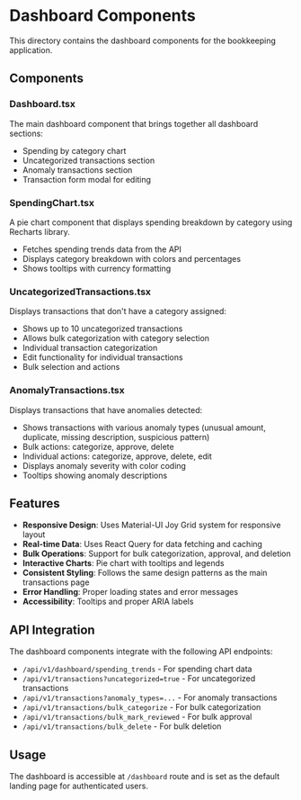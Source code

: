 # Dashboard Components

This directory contains the dashboard components for the bookkeeping application.

## Components

### Dashboard.tsx

The main dashboard component that brings together all dashboard sections:

- Spending by category chart
- Uncategorized transactions section
- Anomaly transactions section
- Transaction form modal for editing

### SpendingChart.tsx

A pie chart component that displays spending breakdown by category using Recharts library.

- Fetches spending trends data from the API
- Displays category breakdown with colors and percentages
- Shows tooltips with currency formatting

### UncategorizedTransactions.tsx

Displays transactions that don't have a category assigned:

- Shows up to 10 uncategorized transactions
- Allows bulk categorization with category selection
- Individual transaction categorization
- Edit functionality for individual transactions
- Bulk selection and actions

### AnomalyTransactions.tsx

Displays transactions that have anomalies detected:

- Shows transactions with various anomaly types (unusual amount, duplicate, missing description, suspicious pattern)
- Bulk actions: categorize, approve, delete
- Individual actions: categorize, approve, delete, edit
- Displays anomaly severity with color coding
- Tooltips showing anomaly descriptions

## Features

- **Responsive Design**: Uses Material-UI Joy Grid system for responsive layout
- **Real-time Data**: Uses React Query for data fetching and caching
- **Bulk Operations**: Support for bulk categorization, approval, and deletion
- **Interactive Charts**: Pie chart with tooltips and legends
- **Consistent Styling**: Follows the same design patterns as the main transactions page
- **Error Handling**: Proper loading states and error messages
- **Accessibility**: Tooltips and proper ARIA labels

## API Integration

The dashboard components integrate with the following API endpoints:

- `/api/v1/dashboard/spending_trends` - For spending chart data
- `/api/v1/transactions?uncategorized=true` - For uncategorized transactions
- `/api/v1/transactions?anomaly_types=...` - For anomaly transactions
- `/api/v1/transactions/bulk_categorize` - For bulk categorization
- `/api/v1/transactions/bulk_mark_reviewed` - For bulk approval
- `/api/v1/transactions/bulk_delete` - For bulk deletion

## Usage

The dashboard is accessible at `/dashboard` route and is set as the default landing page for authenticated users.
